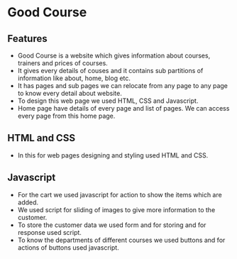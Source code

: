 # Good Course 

## Features
* Good Course is a website which gives information about courses, trainers and prices of courses.
* It gives every details of couses and it contains sub partitions of information like about, home, blog etc.
* It has pages and sub pages we can relocate from any page to any page to know every detail about website.
* To design this web page we used HTML, CSS and Javascript.
* Home page have details of every page and list of pages. We can access every page from this home page.

## HTML and CSS
* In this for web pages designing and styling used HTML and CSS.

## Javascript
* For the cart we used javascript for action to show the items which are added.
* We used script for sliding of images to give more information to the customer.
* To store the customer data we used form and for storing and for response used script.
* To know the departments of different courses we used buttons and for actions of buttons used javascript.
